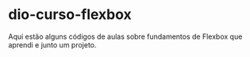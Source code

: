 # dio-curso-flexbox
Aqui estão alguns códigos de aulas sobre fundamentos de Flexbox que aprendi e junto um projeto.
